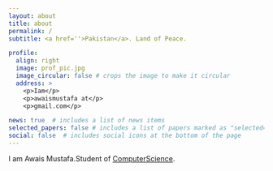 ```yaml
---
layout: about
title: about
permalink: /
subtitle: <a href=''>Pakistan</a>. Land of Peace.

profile:
  align: right
  image: prof_pic.jpg
  image_circular: false # crops the image to make it circular
  address: >
    <p>Iam</p>
    <p>awaismustafa at</p>
    <p>gmail.com</p>

news: true  # includes a list of news items
selected_papers: false # includes a list of papers marked as "selected={true}"
social: false  # includes social icons at the bottom of the page
---
```


I am Awais Mustafa.Student of [ComputerScience](http://computerscience.com).

<!-- You can put a picture in, too. The code is already in, just name your picture `prof_pic.jpg` and put it in the `img/` folder.

Put your address / P.O. box / other info right below your picture. You can also disable any these elements by editing `profile` property of the YAML header of your `_pages/about.md`. Edit `_bibliography/papers.bib` and Jekyll will render your [publications page](/al-folio/publications/) automatically.

Link to your social media connections, too. This theme is set up to use [Font Awesome icons](http://fortawesome.github.io/Font-Awesome/) and [Academicons](https://jpswalsh.github.io/academicons/), like the ones below. Add your Facebook, Twitter, LinkedIn, Google Scholar, or just disable all of them.
 -->
